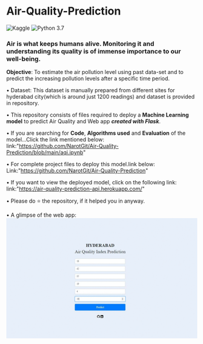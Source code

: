 # Air-Quality-Prediction 
![Kaggle](https://img.shields.io/badge/Dataset-Kaggle-blue.svg) ![Python 3.7](https://img.shields.io/badge/Python-3.7-brightgreen.svg) 

### Air is what keeps humans alive. Monitoring it and understanding its quality is of immense importance to our well-being.
__Objective__: To estimate the air pollution level using past data-set and to predict the increasing pollution levels after a specific time period.


• Dataset: This dataset is manually prepared from different sites for hyderabad city(which is around just 1200 readings) and dataset is provided in repository.


• This repository consists of files required to deploy a __Machine Learning model__ to predict Air Quality and Web app ___created with Flask___.<br>


• If you are searching for __Code__, __Algorithms used__ and __Evaluation__ of the model...Click the link mentioned below:
link:"https://github.com/NarotGit/Air-Quality-Prediction/blob/main/aqi.ipynb"

• For complete project files to deploy this model.link below:
Link:"https://github.com/NarotGit/Air-Quality-Prediction"

• If you want to view the deployed model, click on the following link:<br>
link:"https://air-quality-prediction-api.herokuapp.com/"

•  Please do ⭐ the repository, if it helped you in anyway.

• A glimpse of the web app:
![glimpse](images/aqi.gif)


